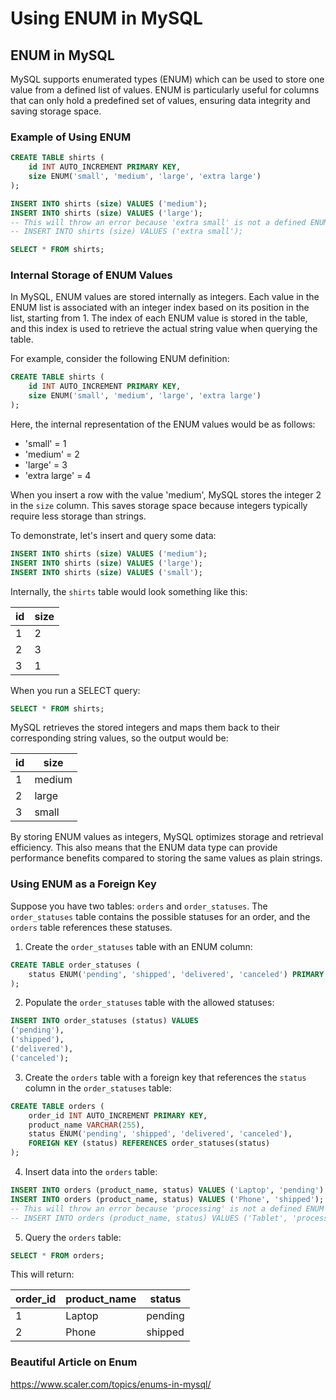 # Using ENUM in MySQL

## ENUM in MySQL

MySQL supports enumerated types (ENUM) which can be used to store one value from a defined list of values. ENUM is particularly useful for columns that can only hold a predefined set of values, ensuring data integrity and saving storage space.

### Example of Using ENUM

```sql
CREATE TABLE shirts (
    id INT AUTO_INCREMENT PRIMARY KEY,
    size ENUM('small', 'medium', 'large', 'extra large')
);

INSERT INTO shirts (size) VALUES ('medium');
INSERT INTO shirts (size) VALUES ('large');
-- This will throw an error because 'extra small' is not a defined ENUM value
-- INSERT INTO shirts (size) VALUES ('extra small');

SELECT * FROM shirts;
```

### Internal Storage of ENUM Values

In MySQL, ENUM values are stored internally as integers. Each value in the ENUM list is associated with an integer index based on its position in the list, starting from 1. The index of each ENUM value is stored in the table, and this index is used to retrieve the actual string value when querying the table.

For example, consider the following ENUM definition:

```sql
CREATE TABLE shirts (
    id INT AUTO_INCREMENT PRIMARY KEY,
    size ENUM('small', 'medium', 'large', 'extra large')
);
```

Here, the internal representation of the ENUM values would be as follows:

- 'small' = 1
- 'medium' = 2
- 'large' = 3
- 'extra large' = 4

When you insert a row with the value 'medium', MySQL stores the integer 2 in the `size` column. This saves storage space because integers typically require less storage than strings.

To demonstrate, let's insert and query some data:

```sql
INSERT INTO shirts (size) VALUES ('medium');
INSERT INTO shirts (size) VALUES ('large');
INSERT INTO shirts (size) VALUES ('small');
```

Internally, the `shirts` table would look something like this:

| id | size |
|----|------|
| 1  | 2    |
| 2  | 3    |
| 3  | 1    |

When you run a SELECT query:

```sql
SELECT * FROM shirts;
```

MySQL retrieves the stored integers and maps them back to their corresponding string values, so the output would be:

| id | size  |
|----|-------|
| 1  | medium|
| 2  | large |
| 3  | small |

By storing ENUM values as integers, MySQL optimizes storage and retrieval efficiency. This also means that the ENUM data type can provide performance benefits compared to storing the same values as plain strings.

### Using ENUM as a Foreign Key

Suppose you have two tables: `orders` and `order_statuses`. The `order_statuses` table contains the possible statuses for an order, and the `orders` table references these statuses.

1. Create the `order_statuses` table with an ENUM column:

```sql
CREATE TABLE order_statuses (
    status ENUM('pending', 'shipped', 'delivered', 'canceled') PRIMARY KEY
);
```

2. Populate the `order_statuses` table with the allowed statuses:

```sql
INSERT INTO order_statuses (status) VALUES 
('pending'), 
('shipped'), 
('delivered'), 
('canceled');
```

3. Create the `orders` table with a foreign key that references the `status` column in the `order_statuses` table:

```sql
CREATE TABLE orders (
    order_id INT AUTO_INCREMENT PRIMARY KEY,
    product_name VARCHAR(255),
    status ENUM('pending', 'shipped', 'delivered', 'canceled'),
    FOREIGN KEY (status) REFERENCES order_statuses(status)
);
```

4. Insert data into the `orders` table:

```sql
INSERT INTO orders (product_name, status) VALUES ('Laptop', 'pending');
INSERT INTO orders (product_name, status) VALUES ('Phone', 'shipped');
-- This will throw an error because 'processing' is not a defined ENUM value
-- INSERT INTO orders (product_name, status) VALUES ('Tablet', 'processing');
```

5. Query the `orders` table:

```sql
SELECT * FROM orders;
```

This will return:

| order_id | product_name | status   |
|----------|--------------|----------|
| 1        | Laptop       | pending  |
| 2        | Phone        | shipped  |


### Beautiful Article on Enum 
https://www.scaler.com/topics/enums-in-mysql/
